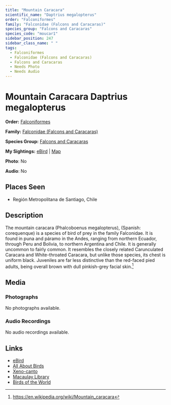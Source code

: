 ```yaml
---
title: "Mountain Caracara"
scientific_name: "Daptrius megalopterus"
order: "Falconiformes"
family: "Falconidae (Falcons and Caracaras)"
species_group: "Falcons and Caracaras"
species_code: "moucar1"
sidebar_position: 247
sidebar_class_name: " "
tags: 
  - Falconiformes
  - Falconidae (Falcons and Caracaras)
  - Falcons and Caracaras
  - Needs Photo
  - Needs Audio
---
```


# Mountain Caracara <span className='sci_name'>Daptrius megalopterus</span>

**Order:** [Falconiformes](/tags/falconiformes)

**Family:** [Falconidae (Falcons and Caracaras)](/tags/falconidae-falcons-and-caracaras)

**Species Group:** [Falcons and Caracaras](/tags/falcons-and-caracaras)

**My Sightings:** [eBird](https://ebird.org/lifelist?r=world&time=life&spp=moucar1) | [Map](/map?species_code=moucar1)

**Photo**: No 

**Audio**: No

## Places Seen

* Región Metropolitana de Santiago, Chile

## Description
The mountain caracara (Phalcoboenus megalopterus), (Spanish: corequenque) is a species of bird of prey in the family Falconidae. It is found in puna and páramo in the Andes, ranging from northern Ecuador, through Peru and Bolivia, to northern Argentina and Chile. It is generally uncommon to fairly common. It resembles the closely related Carunculated Caracara and White-throated Caracara, but unlike those species, its chest is uniform black. Juveniles are far less distinctive than the red-faced pied adults, being overall brown with dull pinkish-grey facial skin.[^1]

[^1]: https://en.wikipedia.org/wiki/Mountain_caracara

## Media
### Photographs
No photographs available.

### Audio Recordings
No audio recordings available.

## Links
* [eBird](https://ebird.org/species/moucar1) 
* [All About Birds](https://www.allaboutbirds.org/guide/moucar1) 
* [Xeno-canto](https://www.xeno-canto.org/species/daptrius-megalopterus) 
* [Macaulay Library](https://search.macaulaylibrary.org/catalog?taxonCode=moucar1&sort=rating_rank_desc)
* [Birds of the World](https://birdsoftheworld.org/bow/species/moucar1)
